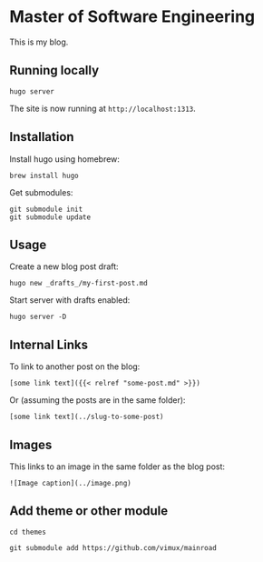 # Master of Software Engineering

This is my blog.

## Running locally

    hugo server

The site is now running at `http://localhost:1313`.

## Installation

Install hugo using homebrew:

    brew install hugo

Get submodules:

    git submodule init
    git submodule update

## Usage

Create a new blog post draft:

    hugo new _drafts_/my-first-post.md

Start server with drafts enabled:

    hugo server -D

## Internal Links

To link to another post on the blog:

    [some link text]({{< relref "some-post.md" >}})

Or (assuming the posts are in the same folder):

    [some link text](../slug-to-some-post)

## Images

This links to an image in the same folder as the blog post:

    ![Image caption](../image.png)

## Add theme or other module

    cd themes

    git submodule add https://github.com/vimux/mainroad
